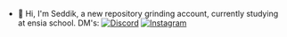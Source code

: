 - 👋 Hi, I'm Seddik, a new repository grinding account, currently studying at ensia school.
  DM's: [![Discord](https://upload.wikimedia.org/wikipedia/en/thumb/9/98/Discord_logo.svg/120px-Discord_logo.svg.png)](https://discord.com/451772480902791182)
  [![Instagram](https://upload.wikimedia.org/wikipedia/commons/thumb/a/a5/Instagram_icon.png/120px-Instagram_icon.png)](https://www.instagram.com/seddik_himself/)
